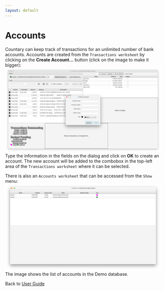 ```yaml
---
layout: default
---
```

# Accounts
Countary can keep track of transactions for an unlimited number of bank accounts. Accounts
are created from the `Transactions worksheet` by clicking on the **Create Account...** 
button (click on the image to make it bigger):
[![create_account](images/create_account.png)](images/create_account.png)
Type the information in the fields on the dialog and click on **OK** to create an account.
The new account will be added to the combobox in the top-left area of the 
`Transactions worksheet` where it can be selected.

There is also an `Accounts worksheet` that can be accessed from the `Show` menu:
[![accounts](images/accounts.png)](images/accounts.png)
The image shows the list of accounts in the Demo database. 

Back to [User Guide](user_guide.markdown)

